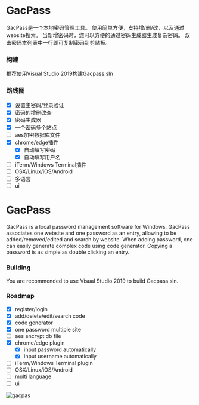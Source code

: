 # GacPass

GacPass是一个本地密码管理工具。
使用简单方便，支持增/删/改，以及通过website搜索。
当新增密码时，您可以方便的通过密码生成器生成复杂密码。
双击密码本列表中一行即可复制密码到剪贴板。

### 构建
推荐使用Visual Studio 2019构建Gacpass.sln

### 路线图
- [x] 设置主密码/登录验证
- [x] 密码的增删改查
- [x] 密码生成器
- [x] 一个密码多个站点
- [ ] aes加密数据库文件
- [x] chrome/edge插件
  - [x] 自动填写密码
  - [x] 自动填写用户名
- [ ] iTerm/Windows Terminal插件
- [ ] OSX/Linux/iOS/Android
- [ ] 多语言
- [ ] ui

# GacPass
GacPass is a local password management software for Windows.
GacPass associates one website and one password as an entry, allowing to be added/removed/edited and search by website.
When adding password, one can easily generate complex code using code generator.
Copying a password is as simple as double clicking an entry.

### Building
You are recommended to use Visual Studio 2019 to build Gacpass.sln.

### Roadmap
- [x] register/login
- [x] add/delete/edit/search code
- [x] code generator
- [x] one password multiple site
- [ ] aes encrypt db file
- [x] chrome/edge plugin
  - [x] input password automatically
  - [x] input username automatically
- [ ] iTerm/Windows Terminal plugin
- [ ] OSX/Linux/iOS/Android
- [ ] multi language
- [ ] ui

![gacpas](https://user-images.githubusercontent.com/1700820/89509953-89b38800-d802-11ea-9aec-39b655940736.gif)
